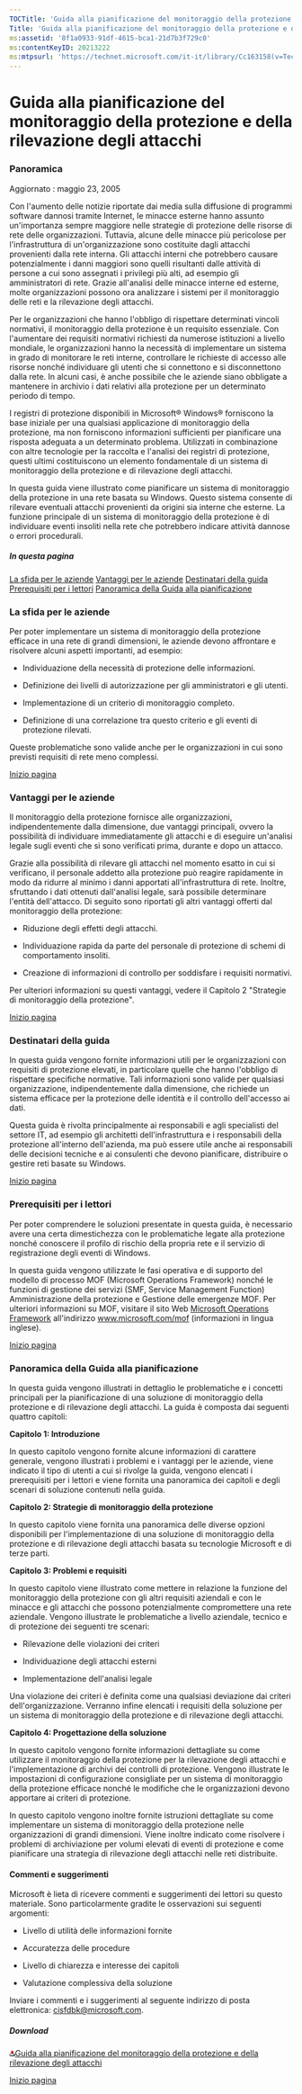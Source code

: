 ```yaml
---
TOCTitle: 'Guida alla pianificazione del monitoraggio della protezione e della rilevazione degli attacchi - Panoramica'
Title: 'Guida alla pianificazione del monitoraggio della protezione e della rilevazione degli attacchi - Panoramica'
ms:assetid: '8f1a0933-91df-4615-bca1-21d7b3f729c0'
ms:contentKeyID: 20213222
ms:mtpsurl: 'https://technet.microsoft.com/it-it/library/Cc163158(v=TechNet.10)'
---
```


Guida alla pianificazione del monitoraggio della protezione e della rilevazione degli attacchi
==============================================================================================

### Panoramica

Aggiornato : maggio 23, 2005

Con l'aumento delle notizie riportate dai media sulla diffusione di programmi software dannosi tramite Internet, le minacce esterne hanno assunto un'importanza sempre maggiore nelle strategie di protezione delle risorse di rete delle organizzazioni. Tuttavia, alcune delle minacce più pericolose per l'infrastruttura di un'organizzazione sono costituite dagli attacchi provenienti dalla rete interna. Gli attacchi interni che potrebbero causare potenzialmente i danni maggiori sono quelli risultanti dalle attività di persone a cui sono assegnati i privilegi più alti, ad esempio gli amministratori di rete. Grazie all'analisi delle minacce interne ed esterne, molte organizzazioni possono ora analizzare i sistemi per il monitoraggio delle reti e la rilevazione degli attacchi.

Per le organizzazioni che hanno l'obbligo di rispettare determinati vincoli normativi, il monitoraggio della protezione è un requisito essenziale. Con l'aumentare dei requisiti normativi richiesti da numerose istituzioni a livello mondiale, le organizzazioni hanno la necessità di implementare un sistema in grado di monitorare le reti interne, controllare le richieste di accesso alle risorse nonché individuare gli utenti che si connettono e si disconnettono dalla rete. In alcuni casi, è anche possibile che le aziende siano obbligate a mantenere in archivio i dati relativi alla protezione per un determinato periodo di tempo.

I registri di protezione disponibili in Microsoft® Windows® forniscono la base iniziale per una qualsiasi applicazione di monitoraggio della protezione, ma non forniscono informazioni sufficienti per pianificare una risposta adeguata a un determinato problema. Utilizzati in combinazione con altre tecnologie per la raccolta e l'analisi dei registri di protezione, questi ultimi costituiscono un elemento fondamentale di un sistema di monitoraggio della protezione e di rilevazione degli attacchi.

In questa guida viene illustrato come pianificare un sistema di monitoraggio della protezione in una rete basata su Windows. Questo sistema consente di rilevare eventuali attacchi provenienti da origini sia interne che esterne. La funzione principale di un sistema di monitoraggio della protezione è di individuare eventi insoliti nella rete che potrebbero indicare attività dannose o errori procedurali.

##### In questa pagina

[](#eeaa)[La sfida per le aziende](#eeaa)
[](#edaa)[Vantaggi per le aziende](#edaa)
[](#ecaa)[Destinatari della guida](#ecaa)
[](#ebaa)[Prerequisiti per i lettori](#ebaa)
[](#eaaa)[Panoramica della Guida alla pianificazione](#eaaa)

### La sfida per le aziende

Per poter implementare un sistema di monitoraggio della protezione efficace in una rete di grandi dimensioni, le aziende devono affrontare e risolvere alcuni aspetti importanti, ad esempio:

-   Individuazione della necessità di protezione delle informazioni.

-   Definizione dei livelli di autorizzazione per gli amministratori e gli utenti.

-   Implementazione di un criterio di monitoraggio completo.

-   Definizione di una correlazione tra questo criterio e gli eventi di protezione rilevati.

Queste problematiche sono valide anche per le organizzazioni in cui sono previsti requisiti di rete meno complessi.

[](#mainsection)[Inizio pagina](#mainsection)

### Vantaggi per le aziende

Il monitoraggio della protezione fornisce alle organizzazioni, indipendentemente dalla dimensione, due vantaggi principali, ovvero la possibilità di individuare immediatamente gli attacchi e di eseguire un'analisi legale sugli eventi che si sono verificati prima, durante e dopo un attacco.

Grazie alla possibilità di rilevare gli attacchi nel momento esatto in cui si verificano, il personale addetto alla protezione può reagire rapidamente in modo da ridurre al minimo i danni apportati all'infrastruttura di rete. Inoltre, sfruttando i dati ottenuti dall'analisi legale, sarà possibile determinare l'entità dell'attacco. Di seguito sono riportati gli altri vantaggi offerti dal monitoraggio della protezione:

-   Riduzione degli effetti degli attacchi.

-   Individuazione rapida da parte del personale di protezione di schemi di comportamento insoliti.

-   Creazione di informazioni di controllo per soddisfare i requisiti normativi.

Per ulteriori informazioni su questi vantaggi, vedere il Capitolo 2 "Strategie di monitoraggio della protezione".

[](#mainsection)[Inizio pagina](#mainsection)

### Destinatari della guida

In questa guida vengono fornite informazioni utili per le organizzazioni con requisiti di protezione elevati, in particolare quelle che hanno l'obbligo di rispettare specifiche normative. Tali informazioni sono valide per qualsiasi organizzazione, indipendentemente dalla dimensione, che richiede un sistema efficace per la protezione delle identità e il controllo dell'accesso ai dati.

Questa guida è rivolta principalmente ai responsabili e agli specialisti del settore IT, ad esempio gli architetti dell'infrastruttura e i responsabili della protezione all'interno dell'azienda, ma può essere utile anche ai responsabili delle decisioni tecniche e ai consulenti che devono pianificare, distribuire o gestire reti basate su Windows.

[](#mainsection)[Inizio pagina](#mainsection)

### Prerequisiti per i lettori

Per poter comprendere le soluzioni presentate in questa guida, è necessario avere una certa dimestichezza con le problematiche legate alla protezione nonché conoscere il profilo di rischio della propria rete e il servizio di registrazione degli eventi di Windows.

In questa guida vengono utilizzate le fasi operativa e di supporto del modello di processo MOF (Microsoft Operations Framework) nonché le funzioni di gestione dei servizi (SMF, Service Management Function) Amministrazione della protezione e Gestione delle emergenze MOF. Per ulteriori informazioni su MOF, visitare il sito Web [Microsoft Operations Framework](http://www.microsoft.com/mof) all'indirizzo www.microsoft.com/mof (informazioni in lingua inglese).

[](#mainsection)[Inizio pagina](#mainsection)

### Panoramica della Guida alla pianificazione

In questa guida vengono illustrati in dettaglio le problematiche e i concetti principali per la pianificazione di una soluzione di monitoraggio della protezione e di rilevazione degli attacchi. La guida è composta dai seguenti quattro capitoli:

**Capitolo 1: Introduzione**

In questo capitolo vengono fornite alcune informazioni di carattere generale, vengono illustrati i problemi e i vantaggi per le aziende, viene indicato il tipo di utenti a cui si rivolge la guida, vengono elencati i prerequisiti per i lettori e viene fornita una panoramica dei capitoli e degli scenari di soluzione contenuti nella guida.

**Capitolo 2: Strategie di monitoraggio della protezione**

In questo capitolo viene fornita una panoramica delle diverse opzioni disponibili per l'implementazione di una soluzione di monitoraggio della protezione e di rilevazione degli attacchi basata su tecnologie Microsoft e di terze parti.

**Capitolo 3: Problemi e requisiti**

In questo capitolo viene illustrato come mettere in relazione la funzione del monitoraggio della protezione con gli altri requisiti aziendali e con le minacce e gli attacchi che possono potenzialmente compromettere una rete aziendale. Vengono illustrate le problematiche a livello aziendale, tecnico e di protezione dei seguenti tre scenari:

-   Rilevazione delle violazioni dei criteri

-   Individuazione degli attacchi esterni

-   Implementazione dell'analisi legale

Una violazione dei criteri è definita come una qualsiasi deviazione dai criteri dell'organizzazione. Verranno infine elencati i requisiti della soluzione per un sistema di monitoraggio della protezione e di rilevazione degli attacchi.

**Capitolo 4: Progettazione della soluzione**

In questo capitolo vengono fornite informazioni dettagliate su come utilizzare il monitoraggio della protezione per la rilevazione degli attacchi e l'implementazione di archivi dei controlli di protezione. Vengono illustrate le impostazioni di configurazione consigliate per un sistema di monitoraggio della protezione efficace nonché le modifiche che le organizzazioni devono apportare ai criteri di protezione.

In questo capitolo vengono inoltre fornite istruzioni dettagliate su come implementare un sistema di monitoraggio della protezione nelle organizzazioni di grandi dimensioni. Viene inoltre indicato come risolvere i problemi di archiviazione per volumi elevati di eventi di protezione e come pianificare una strategia di rilevazione degli attacchi nelle reti distribuite.

#### Commenti e suggerimenti

Microsoft è lieta di ricevere commenti e suggerimenti dei lettori su questo materiale. Sono particolarmente gradite le osservazioni sui seguenti argomenti:

-   Livello di utilità delle informazioni fornite

-   Accuratezza delle procedure

-   Livello di chiarezza e interesse dei capitoli

-   Valutazione complessiva della soluzione

Inviare i commenti e i suggerimenti al seguente indirizzo di posta elettronica: [cisfdbk@microsoft.com](mailto:cisfdbk@microsoft.com?subject=the%20security%20monitoring%20and%20attack%20detection%20planning%20guide).

##### Download

[![](images/Cc163158.icon_exe(it-it,TechNet.10).gif)Guida alla pianificazione del monitoraggio della protezione e della rilevazione degli attacchi](http://go.microsoft.com/fwlink/?linkid=41310)

[](#mainsection)[Inizio pagina](#mainsection)
